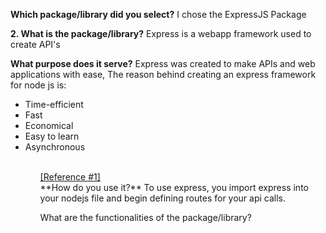 **Which package/library did you select?**
I chose the ExpressJS Package

**2. What is the package/library?**
Express is a webapp framework used to create API's

**What purpose does it serve?**
Express was created to make APIs and web applications with ease,
The reason behind creating an express framework for node js is:
<ul>
<li>Time-efficient</li>
<li>Fast</li>
<li>Economical</li>
<li>Easy to learn</li>
<li>Asynchronous</li>
<ul>
<br>
<a href = "https://www.simplilearn.com/tutorials/nodejs-tutorial/what-is-express-js#:~:text=BootcampExplore%20Program-,What%20Is%20Express%20JS%3F,helps%20manage%20servers%20and%20routes.">[Reference #1]</a>

<br>
**How do you use it?**
To use express, you import express into your nodejs file and begin defining routes for your api calls.

What are the functionalities of the package/library?

